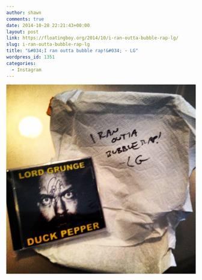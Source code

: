 ```yaml
---
author: shawn
comments: true
date: 2014-10-28 22:21:43+00:00
layout: post
link: https://floatingboy.org/2014/10/i-ran-outta-bubble-rap-lg/
slug: i-ran-outta-bubble-rap-lg
title: "&#034;I ran outta bubble rap!&#034; - LG"
wordpress_id: 1351
categories:
  - Instagram
---
```


[!["I ran outta bubble rap!" - LG](/assets/media/2014/10/10731688_813005668741658_312508514_n.jpg)](/assets/media/2014/10/10731688_813005668741658_312508514_n.jpg)
